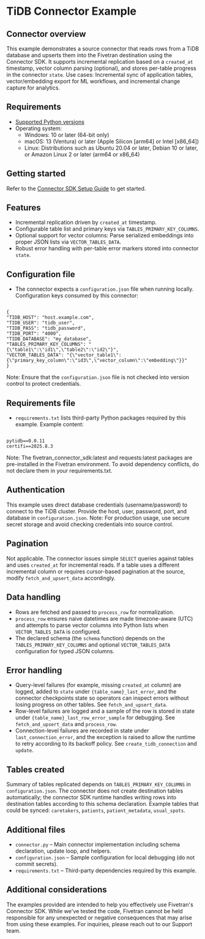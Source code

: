 # TiDB Connector Example

## Connector overview
This example demonstrates a source connector that reads rows from a TiDB database and upserts them into the Fivetran destination using the Connector SDK. It supports incremental replication based on a `created_at` timestamp, vector column parsing (optional), and stores per-table progress in the connector `state`.
Use cases: Incremental sync of application tables, vector/embedding export for ML workflows, and incremental change capture for analytics.

## Requirements
- [Supported Python versions](https://github.com/fivetran/fivetran_connector_sdk/blob/main/README.md#requirements)   
- Operating system:
  - Windows: 10 or later (64-bit only)
  - macOS: 13 (Ventura) or later (Apple Silicon [arm64] or Intel [x86_64])
  - Linux: Distributions such as Ubuntu 20.04 or later, Debian 10 or later, or Amazon Linux 2 or later (arm64 or x86_64)

## Getting started
Refer to the [Connector SDK Setup Guide](https://fivetran.com/docs/connectors/connector-sdk/setup-guide) to get started.

## Features
- Incremental replication driven by `created_at` timestamp.
- Configurable table list and primary keys via `TABLES_PRIMARY_KEY_COLUMNS`.
- Optional support for vector columns: Parse serialized embeddings into proper JSON lists via `VECTOR_TABLES_DATA`.
- Robust error handling with per-table error markers stored into connector `state`.

## Configuration file
- The connector expects a `configuration.json` file when running locally. Configuration keys consumed by this connector:

```

{
"TIDB_HOST": "host.example.com",
"TIDB_USER": "tidb_user",
"TIDB_PASS": "tidb_password",
"TIDB_PORT": "4000",
"TIDB_DATABASE": "my_database",
"TABLES_PRIMARY_KEY_COLUMNS": "{\"table1\":\"id1\",\"table2\":\"id2\"}",
"VECTOR_TABLES_DATA": "{\"vector_table1\":{\"primary_key_column\":\"id3\",\"vector_column\":\"embedding\"}}"
}

```

Note: Ensure that the `configuration.json` file is not checked into version control to protect credentials.

## Requirements file
- `requirements.txt` lists third-party Python packages required by this example. Example content:

```

pytidb==0.0.11
certifi==2025.8.3

```

Note: The fivetran_connector_sdk:latest and requests:latest packages are pre-installed in the Fivetran environment. To avoid dependency conflicts, do not declare them in your requirements.txt.

## Authentication
This example uses direct database credentials (username/password) to connect to the TiDB cluster. Provide the host, user, password, port, and database in `configuration.json`.
Note: For production usage, use secure secret storage and avoid checking credentials into source control.

## Pagination
Not applicable. The connector issues simple `SELECT` queries against tables and uses `created_at` for incremental reads. If a table uses a different incremental column or requires cursor-based pagination at the source, modify `fetch_and_upsert_data` accordingly.

## Data handling
- Rows are fetched and passed to `process_row` for normalization.
- `process_row` ensures naive datetimes are made timezone-aware (UTC) and attempts to parse vector columns into Python lists when `VECTOR_TABLES_DATA` is configured.
- The declared schema (the `schema` function) depends on the `TABLES_PRIMARY_KEY_COLUMNS` and optional `VECTOR_TABLES_DATA` configuration for typed JSON columns.

## Error handling
- Query-level failures (for example, missing `created_at` column) are logged, added to `state` under `{table_name}_last_error`, and the connector checkpoints state so operators can inspect errors without losing progress on other tables. See `fetch_and_upsert_data`.
- Row-level failures are logged and a sample of the row is stored in state under `{table_name}_last_row_error_sample` for debugging. See `fetch_and_upsert_data` and `process_row`.
- Connection-level failures are recorded in state under `last_connection_error`, and the exception is raised to allow the runtime to retry according to its backoff policy. See `create_tidb_connection` and `update`.

## Tables created
Summary of tables replicated depends on `TABLES_PRIMARY_KEY_COLUMNS` in `configuration.json`. The connector does not create destination tables automatically; the connector SDK runtime handles writing rows into destination tables according to this schema declaration.
Example tables that could be synced: `caretakers`, `patients`, `patient_metadata`, `usual_spots`.

## Additional files
- `connector.py` – Main connector implementation including schema declaration, update loop, and helpers.
- `configuration.json` – Sample configuration for local debugging (do not commit secrets).
- `requirements.txt` – Third-party dependencies required by this example.

## Additional considerations
The examples provided are intended to help you effectively use Fivetran's Connector SDK. While we've tested the code, Fivetran cannot be held responsible for any unexpected or negative consequences that may arise from using these examples. For inquiries, please reach out to our Support team.
